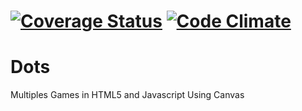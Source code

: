 [![Coverage Status](https://coveralls.io/repos/cajetero/dots/badge.png)](https://coveralls.io/r/cajetero/dots) [![Code Climate](https://codeclimate.com/repos/5281b07656b1023f21007be3/badges/8c253d4a4953d1a81700/gpa.png)](https://codeclimate.com/repos/5281b07656b1023f21007be3/feed)
====
Dots 
====

Multiples Games in HTML5 and Javascript Using Canvas
